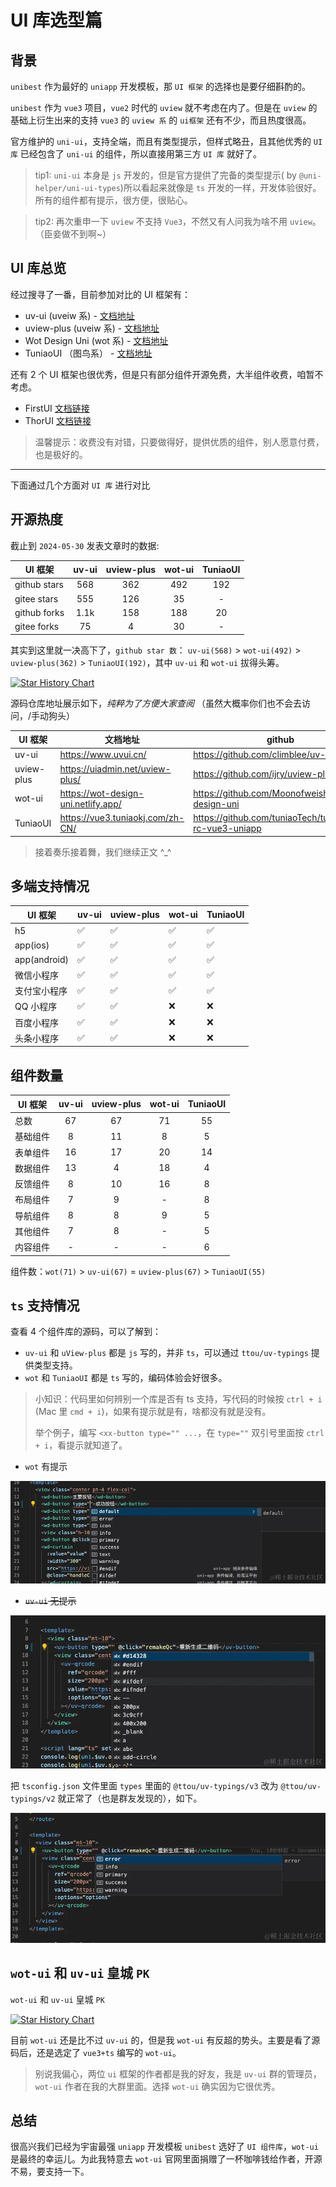 # UI 库选型篇

## 背景

`unibest` 作为最好的 `uniapp` 开发模板，那 `UI 框架` 的选择也是要仔细斟酌的。

`unibest` 作为 `vue3` 项目，`vue2` 时代的 `uview` 就不考虑在内了。但是在 `uview` 的基础上衍生出来的支持 `vue3` 的 `uview 系` 的 `ui框架` 还有不少，而且热度很高。

官方维护的 `uni-ui`，支持全端，而且有类型提示，但样式略丑，且其他优秀的 `UI 库` 已经包含了 `uni-ui` 的组件，所以直接用第三方 `UI 库` 就好了。

> tip1: `uni-ui` 本身是 `js` 开发的，但是官方提供了完备的类型提示( by `@uni-helper/uni-ui-types`)所以看起来就像是 `ts` 开发的一样，开发体验很好。所有的组件都有提示，很方便，很贴心。

> tip2: 再次重申一下 `uview` 不支持 `Vue3`，不然又有人问我为啥不用 `uview`。（臣妾做不到啊~）

## UI 库总览

经过搜寻了一番，目前参加对比的 UI 框架有：

- uv-ui (uveiw 系) - [文档地址](https://www.uvui.cn/)
- uview-plus (uveiw 系) - [文档地址](https://uiadmin.net/uview-plus/)
- Wot Design Uni (wot 系) - [文档地址](https://wot-design-uni.netlify.app/)
- TuniaoUI （图鸟系） - [文档地址](https://vue3.tuniaokj.com/zh-CN/)

还有 2 个 UI 框架也很优秀，但是只有部分组件开源免费，大半组件收费，咱暂不考虑。

- FirstUI [文档链接](https://doc.firstui.cn/)
- ThorUI [文档链接](https://thorui.cn/doc/)

> 温馨提示：收费没有对错，只要做得好，提供优质的组件，别人愿意付费，也是极好的。

---

下面通过几个方面对 `UI 库` 进行对比

## 开源热度

截止到 `2024-05-30` 发表文章时的数据:

| UI 框架      | uv-ui | uview-plus | wot-ui | TuniaoUI |
| ------------ | :---: | :--------: | :----: | :------: |
| github stars |  568  |    362     |  492   |   192    |
| gitee stars  |  555  |    126     |   35   |    -     |
| github forks | 1.1k  |    158     |  188   |    20    |
| gitee forks  |  75   |     4      |   30   |    -     |

其实到这里就一决高下了，`github star 数`： `uv-ui(568)` > `wot-ui(492)` > `uview-plus(362)` > `TuniaoUI(192)`，其中 `uv-ui` 和 `wot-ui` 拔得头筹。

[![Star History Chart](https://api.star-history.com/svg?repos=Moonofweisheng/wot-design-uni,climblee/uv-ui,ijry/uview-plus,tuniaoTech/tuniaoui-rc-vue3-uniapp&type=Date)](https://star-history.com/#Moonofweisheng/wot-design-uni&climblee/uv-ui&ijry/uview-plus&tuniaoTech/tuniaoui-rc-vue3-uniapp&Date)

源码仓库地址展示如下，_纯粹为了方便大家查阅_ （虽然大概率你们也不会去访问，/手动狗头）

| UI 框架    | 文档地址                              | github                                                  | gitee                                             |
| ---------- | ------------------------------------- | ------------------------------------------------------- | ------------------------------------------------- |
| uv-ui      | <https://www.uvui.cn/>                | <https://github.com/climblee/uv-ui>                     | <https://gitee.com/climblee/uv-ui>                |
| uview-plus | <https://uiadmin.net/uview-plus/>     | <https://github.com/ijry/uview-plus>                    | <https://gitee.com/uiadmin/uview-plus>            |
| wot-ui     | <https://wot-design-uni.netlify.app/> | <https://github.com/Moonofweisheng/wot-design-uni>      | <https://gitee.com/wot-design-uni/wot-design-uni> |
| TuniaoUI   | <https://vue3.tuniaokj.com/zh-CN/>    | <https://github.com/tuniaoTech/tuniaoui-rc-vue3-uniapp> | -                                                 |

> 接着奏乐接着舞，我们继续正文 ^\_^

## 多端支持情况

| UI 框架      | uv-ui | uview-plus | wot-ui | TuniaoUI |
| ------------ | ----- | ---------- | ------ | -------- |
| h5           | ✅    | ✅         | ✅     | ✅       |
| app(ios)     | ✅    | ✅         | ✅     | ✅       |
| app(android) | ✅    | ✅         | ✅     | ✅       |
| 微信小程序   | ✅    | ✅         | ✅     | ✅       |
| 支付宝小程序 | ✅    | ✅         | ✅     | ✅       |
| QQ 小程序    | ✅    | ✅         | ❌     | ❌       |
| 百度小程序   | ✅    | ✅         | ❌     | ❌       |
| 头条小程序   | ✅    | ✅         | ❌     | ❌       |

## 组件数量

| UI 框架  | uv-ui | uview-plus | wot-ui | TuniaoUI |
| -------- | :---: | :--------: | :----: | :------: |
| 总数     |  67   |     67     |   71   |    55    |
| 基础组件 |   8   |     11     |   8    |    5     |
| 表单组件 |  16   |     17     |   20   |    14    |
| 数据组件 |  13   |     4      |   18   |    4     |
| 反馈组件 |   8   |     10     |   16   |    8     |
| 布局组件 |   7   |     9      |   -    |    8     |
| 导航组件 |   8   |     8      |   9    |    5     |
| 其他组件 |   7   |     8      |   -    |    5     |
| 内容组件 |   -   |     -      |   -    |    6     |

组件数：`wot(71)` > `uv-ui(67)` = `uview-plus(67)` > `TuniaoUI(55)`

## `ts` 支持情况

查看 4 个组件库的源码，可以了解到：

- `uv-ui` 和 `uView-plus` 都是 `js` 写的，并非 `ts`，可以通过 `ttou/uv-typings` 提供类型支持。
- `wot` 和 `TuniaoUI` 都是 `ts` 写的，编码体验会好很多。

> 小知识：代码里如何辨别一个库是否有 ts 支持，写代码的时候按 `ctrl + i` (Mac 里 `cmd + i`)，如果有提示就是有，啥都没有就是没有。
>
> 举个例子，编写 `<xx-button type="" ...`，在 `type=""` 双引号里面按 `ctrl + i`，看提示就知道了。

- `wot` 有提示

![alt text](image.png)

- ~~`uv-ui` 无提示~~

![alt text](image-1.png)

把 `tsconfig.json` 文件里面 `types` 里面的 `@ttou/uv-typings/v3` 改为 `@ttou/uv-typings/v2` 就正常了（也是群友发现的），如下。

![alt text](image-2.png)

## `wot-ui` 和 `uv-ui` 皇城 `PK`

`wot-ui` 和 `uv-ui` 皇城 `PK`

[![Star History Chart](https://api.star-history.com/svg?repos=Moonofweisheng/wot-design-uni,climblee/uv-ui&type=Date)](https://star-history.com/#Moonofweisheng/wot-design-uni&climblee/uv-ui&Date)

目前 `wot-ui` 还是比不过 `uv-ui` 的，但是我 `wot-ui` 有反超的势头。主要是看了源码后，还是选定了 `vue3+ts` 编写的 `wot-ui`。

> 别说我偏心，两位 `ui` 框架的作者都是我的好友，我是 `uv-ui` 群的管理员，`wot-ui` 作者在我的大群里面。选择 `wot-ui` 确实因为它很优秀。

## 总结

很高兴我们已经为宇宙最强 `uniapp` 开发模板 `unibest` 选好了 `UI 组件库`，`wot-ui` 是最终的幸运儿。为此我特意去 `wot-ui` 官网里面捐赠了一杯咖啡钱给作者，开源不易，要支持一下。
